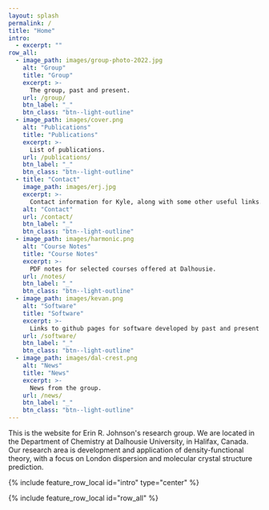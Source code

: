 ```yaml
---
layout: splash
permalink: /
title: "Home"
intro:
  - excerpt: ""
row_all:
  - image_path: images/group-photo-2022.jpg
    alt: "Group"
    title: "Group"
    excerpt: >-
      The group, past and present.
    url: /group/
    btn_label: "_"
    btn_class: "btn--light-outline"
  - image_path: images/cover.png
    alt: "Publications"
    title: "Publications"
    excerpt: >-
      List of publications.
    url: /publications/
    btn_label: "_"
    btn_class: "btn--light-outline"
  - title: "Contact"
    image_path: images/erj.jpg
    excerpt: >-
      Contact information for Kyle, along with some other useful links.
    alt: "Contact"
    url: /contact/
    btn_label: "_"
    btn_class: "btn--light-outline"
  - image_path: images/harmonic.png
    alt: "Course Notes"
    title: "Course Notes"
    excerpt: >-
      PDF notes for selected courses offered at Dalhousie.
    url: /notes/
    btn_label: "_"
    btn_class: "btn--light-outline"
  - image_path: images/kevan.png
    alt: "Software"
    title: "Software"
    excerpt: >-
      Links to github pages for software developed by past and present group members: critic2, postg, and more.
    url: /software/
    btn_label: "_"
    btn_class: "btn--light-outline"
  - image_path: images/dal-crest.png
    alt: "News"
    title: "News"
    excerpt: >-
      News from the group.
    url: /news/
    btn_label: "_"
    btn_class: "btn--light-outline"
---
```



  This is the website for Erin R. Johnson's research group. We are located in the
  Department of Chemistry at Dalhousie University, in Halifax, Canada. Our
  research area is development and application of density-functional theory,
  with a focus on London dispersion and molecular crystal structure prediction.


{% include feature_row_local id="intro" type="center" %}

{% include feature_row_local id="row_all" %}


